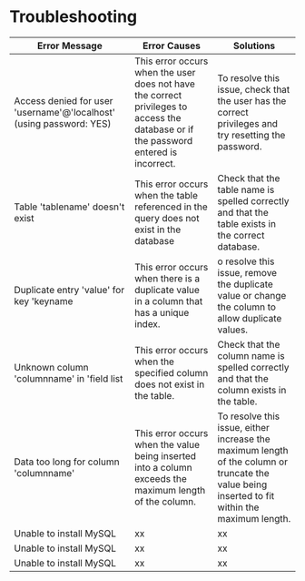 # Troubleshooting

| **Error Message**       | **Error Causes** | **Solutions** |
| ----------------------- | ---------------- | ------------- |
| Access denied for user 'username'@'localhost' (using password: YES) | This error occurs when the user does not have the correct privileges to access the database or if the password entered is incorrect. | To resolve this issue, check that the user has the correct privileges and try resetting the password.   
| Table 'tablename' doesn't exist |This error occurs when the table referenced in the query does not exist in the database | Check that the table name is spelled correctly and that the table exists in the correct database.
| Duplicate entry 'value' for key 'keyname | This error occurs when there is a duplicate value in a column that has a unique index. | o resolve this issue, remove the duplicate value or change the column to allow duplicate values. |
| Unknown column 'columnname' in 'field list | This error occurs when the specified column does not exist in the table.|Check that the column name is spelled correctly and that the column exists in the table. |
| Data too long for column 'columnname' | This error occurs when the value being inserted into a column exceeds the maximum length of the column.  | To resolve this issue, either increase the maximum length of the column or truncate the value being inserted to fit within the maximum length. |
| Unable to install MySQL | xx               | xx            |
| Unable to install MySQL | xx               | xx            |
| Unable to install MySQL | xx               | xx            |
